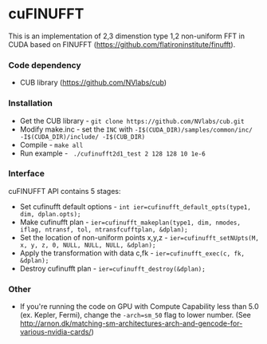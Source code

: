 # cuFINUFFT

This is an implementation of 2,3 dimenstion type 1,2 non-uniform FFT in CUDA based on FINUFFT (https://github.com/flatironinstitute/finufft).

### Code dependency
 - CUB library (https://github.com/NVlabs/cub)

### Installation
 - Get the CUB library - ```git clone https://github.com/NVlabs/cub.git```
 - Modify make.inc - set the ```INC``` with ```-I$(CUDA_DIR)/samples/common/inc/ -I$(CUDA_DIR)/include/ -I$(CUB_DIR)```
 - Compile - ```make all```
 - Run example - ``` ./cufinufft2d1_test 2 128 128 10 1e-6```
 
### Interface
cuFINUFFT API contains 5 stages:
 - Set cufinufft default options - ```int ier=cufinufft_default_opts(type1, dim, dplan.opts);```
 - Make cufinufft plan - ``` ier=cufinufft_makeplan(type1, dim, nmodes, iflag, ntransf, tol, ntransfcufftplan, &dplan); ```
 - Set the location of non-uniform points x,y,z - ```ier=cufinufft_setNUpts(M, x, y, z, 0, NULL, NULL, NULL, &dplan);```
 - Apply the transformation with data c,fk - ```ier=cufinufft_exec(c, fk, &dplan); ```
 - Destroy cufinufft plan - ```ier=cufinufft_destroy(&dplan);```
 
### Other
 - If you're running the code on GPU with Compute Capability less than 5.0 (ex. Kepler, Fermi), change the ```-arch=sm_50``` flag to lower number. (See http://arnon.dk/matching-sm-architectures-arch-and-gencode-for-various-nvidia-cards/) 
